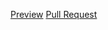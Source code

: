 [Preview](https://NickMitchell61.github.io/24March023/)
[Pull Request](https://github.com/NickMitchell61/24March023/pull/1/files)
